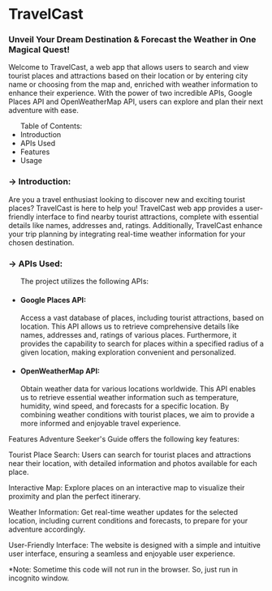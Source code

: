 <h1>TravelCast</h1>
<h3>Unveil Your Dream Destination & Forecast the Weather in One Magical Quest!</h3>
<p>Welcome to TravelCast, a web app that allows users to search and view tourist places and attractions based on their location or by entering city name or choosing from the map and, enriched with weather information to enhance their experience. With the power of two incredible APIs, Google Places API and OpenWeatherMap API, users can explore and plan their next adventure with ease.</p>

<ul>
Table of Contents:
    <li>Introduction</li>
    <li>APIs Used</li>
    <li>Features</li>
    <li>Usage</li>
</ul>
<h3>-> Introduction:</h3>
<p>Are you a travel enthusiast looking to discover new and exciting tourist places? TravelCast is here to help you! TravelCast web app provides a user-friendly interface to find nearby tourist attractions, complete with essential details like names, addresses and, ratings. Additionally, TravelCast enhance your trip planning by integrating real-time weather information for your chosen destination.</p>

<h3>-> APIs Used:</h3>
<ul>The project utilizes the following APIs:

<li>
  <h4>Google Places API:</h4> 
  <p>Access a vast database of places, including tourist attractions, based on location. This API allows us to retrieve comprehensive details like names, addresses and, ratings of various places. Furthermore, it provides the capability to search for places within a specified radius of a given location, making exploration convenient and personalized.</p>
</li>

<li>
  <h4>OpenWeatherMap API:</h4>
  <p>Obtain weather data for various locations worldwide. This API enables us to retrieve essential weather information such as temperature, humidity, wind speed, and forecasts for a specific location. By combining weather conditions with tourist places, we aim to provide a more informed and enjoyable travel experience.</p>
</li>
</ul>

Features
Adventure Seeker's Guide offers the following key features:

Tourist Place Search: Users can search for tourist places and attractions near their location, with detailed information and photos available for each place.

Interactive Map: Explore places on an interactive map to visualize their proximity and plan the perfect itinerary.

Weather Information: Get real-time weather updates for the selected location, including current conditions and forecasts, to prepare for your adventure accordingly.

User-Friendly Interface: The website is designed with a simple and intuitive user interface, ensuring a seamless and enjoyable user experience.

*Note: Sometime this code will not run in the browser. So, just run in incognito window.
